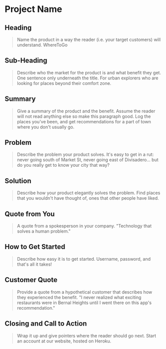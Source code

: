# Project Name #

<!-- 
> This material was originally posted [here](http://www.quora.com/What-is-Amazons-approach-to-product-development-and-product-management). It is reproduced here for posterities sake.

There is an approach called "working backwards" that is widely used at Amazon. They work backwards from the customer, rather than starting with an idea for a product and trying to bolt customers onto it. While working backwards can be applied to any specific product decision, using this approach is especially important when developing new products or features.

For new initiatives a product manager typically starts by writing an internal press release announcing the finished product. The target audience for the press release is the new/updated product's customers, which can be retail customers or internal users of a tool or technology. Internal press releases are centered around the customer problem, how current solutions (internal or external) fail, and how the new product will blow away existing solutions.

If the benefits listed don't sound very interesting or exciting to customers, then perhaps they're not (and shouldn't be built). Instead, the product manager should keep iterating on the press release until they've come up with benefits that actually sound like benefits. Iterating on a press release is a lot less expensive than iterating on the product itself (and quicker!).

If the press release is more than a page and a half, it is probably too long. Keep it simple. 3-4 sentences for most paragraphs. Cut out the fat. Don't make it into a spec. You can accompany the press release with a FAQ that answers all of the other business or execution questions so the press release can stay focused on what the customer gets. My rule of thumb is that if the press release is hard to write, then the product is probably going to suck. Keep working at it until the outline for each paragraph flows. 

Oh, and I also like to write press-releases in what I call "Oprah-speak" for mainstream consumer products. Imagine you're sitting on Oprah's couch and have just explained the product to her, and then you listen as she explains it to her audience. That's "Oprah-speak", not "Geek-speak".

Once the project moves into development, the press release can be used as a touchstone; a guiding light. The product team can ask themselves, "Are we building what is in the press release?" If they find they're spending time building things that aren't in the press release (overbuilding), they need to ask themselves why. This keeps product development focused on achieving the customer benefits and not building extraneous stuff that takes longer to build, takes resources to maintain, and doesn't provide real customer benefit (at least not enough to warrant inclusion in the press release).
 -->
 
## Heading ##
  > Name the product in a way the reader (i.e. your target customers) will understand.
  WhereToGo

## Sub-Heading ##
  > Describe who the market for the product is and what benefit they get. One sentence only underneath the title.
  For urban explorers who are looking for places beyond their comfort zone.

## Summary ##
  > Give a summary of the product and the benefit. Assume the reader will not read anything else so make this paragraph good.
  Log the places you've been, and get recommendations for a part of town where you don't usually go. 

## Problem ##
  > Describe the problem your product solves.
  It's easy to get in a rut: never going south of Market St, never going east of Divisadero… but do you really get to know your city that way?

## Solution ##
  > Describe how your product elegantly solves the problem.
  Find places that you wouldn't have thought of, ones that other people have liked.

## Quote from You ##
  > A quote from a spokesperson in your company.
  "Technology that solves a human problem."

## How to Get Started ##
  > Describe how easy it is to get started.
  Username, password, and that's all it takes!

## Customer Quote ##
  > Provide a quote from a hypothetical customer that describes how they experienced the benefit.
  "I never realized what exciting restaurants were in Bernal Heights until I went there on this app's recommendation."

## Closing and Call to Action ##
  > Wrap it up and give pointers where the reader should go next.
  Start an account at our website, hosted on Heroku.
